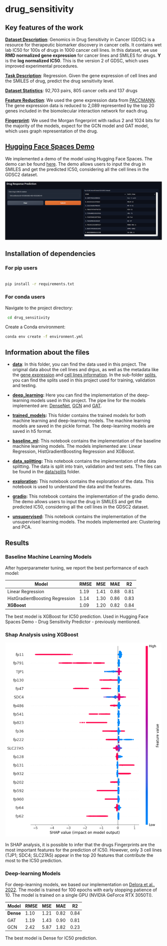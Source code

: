 # drug_sensitivity

## Key features of the work

**<ins>Dataset Description**: Genomics in Drug Sensitivity in Cancer (GDSC) is a resource for therapeutic biomarker discovery in cancer cells. It contains wet lab IC50 for 100s of drugs in 1000 cancer cell lines. In this dataset, we use **RMD normalized gene expression** for cancer lines and SMILES for drugs. **Y** is the **log normalized IC50**. This is the version 2 of GDSC, which uses improved experimental procedures.

**<ins>Task Description**: Regression. Given the gene expression of cell lines and the SMILES of drug, predict the drug sensitivity level.

**<ins>Dataset Statistics**: 92,703 pairs, 805 cancer cells and 137 drugs

**<ins>Feature Reduction**: We used the gene expression data from [PACCMANN](https://academic.oup.com/nar/article/48/W1/W502/5836770). The gene expression data is reduced to 2,089 represented by the top 20 genes included in the biomolecular interaction network for each drug.

**<ins>Fingerprint**: We used the Morgan fingerprint with radius 2 and 1024 bits for the majority of the models, expect for the GCN model and GAT model, which uses graph representation of the drug.

## <ins>Hugging Face Spaces Demo
We implemented a demo of the model using Hugging Face Spaces. The demo can be found [here](https://huggingface.co/spaces/paulo-seixal/drug_sensitivity). The demo allows users to input the drug in SMILES and get the predicted IC50, considering all the cell lines in the GDSC2 dataset.

![hug](data/hugging_face_spaces.png)

## Installation of dependencies

### For pip users

```bash

pip install -r requirements.txt

```

### For conda users


 Navigate to the project directory:

   ```bash
    cd drug_sensitivity
   ```


Create a Conda environment:

```bash
conda env create -f environment.yml
```
## Information about the files

+ **[data](data)**: In this folder, you can find the data used in this project. The original data about the cell lines and drgus, as well as the metadata like the [gene expression](data/gene_expression.csv) and [cell lines information](data/cell_line_info.csv). In the sub-folder [splits](data/splits), you can find the splits used in this project used for training, validation and testing.

+ **<sis>[deep_learning](deep_learning):** Here you can find the implementation of the deep-learning models used in this project. The pipe line for the models implemented are: [DenseNet](deep_learning/pipeline_dense.ipynb), [GCN](deep_learning/pipeline_druggcn.ipynb) and [GAT](deep_learning/pipeline_druggat.ipynb).

+ **<sis>[trained_models](trained_models):** This folder contains the trained models for both machine learning and deep-learning models. The machine learning models are saved in the pickle format. The deep-learning models are saved in h5 format.

+ **<sis>[baseline_ml](baseline_ml.ipynb):** This notebook contains the implementation of the baseline machine learning models. The models implemented are: Linear Regression, HistGradientBoosting Regression and XGBoost.

+ **<sis>[data_splitting](data_splitting.ipynb):** This notebook contains the implementation of the data splitting. The data is split into train, validation and test sets. The files can be found in the [data/splits](data/splits) folder.

+ **<sis>[exploration](exploration.ipynb):** This notebook contains the exploration of the data. This notebook is used to understand the data and the features.

+ **<sis>[gradio](gradio.ipynb):** This notebook contains the implementation of the gradio demo. The demo allows users to input the drug in SMILES and get the predicted IC50, considering all the cell lines in the GDSC2 dataset.

+ **<sis>[unsupervised](unsupervised.ipynb):** This notebook contains the implementation of the unsupervised learning models. The models implemented are: Clustering and PCA. 


## Results

### Baseline Machine Learning Models
After hyperparameter tuning, we report the best performance of each model:

| Model | RMSE | MSE | MAE | R2 |
| --- | --- | --- | --- | --- |
| Linear Regression | 1.19 | 1.41 | 0.88 | 0.81 |
| HistGradientBoosting Regression | 1.14 | 1.30 | 0.86 | 0.83 |
| **XGBoost** | 1.09 | 1.20 | 0.82 | 0.84 |

The best model is XGBoost for IC50 prediction. Used in Hugging Face Spaces Demo - Drug Sensitivity Predictor - previously mentioned.

### Shap Analysis using XGBoost

![shap](data/Shap_analysis.png)

In SHAP analysis, it is possible to infer that the drugs Fingerprints are the most important features for the prediction of IC50. However, only 3 cell lines (TJP1; SDC4; SLC27A5) appear in the top 20 features that contribute the most to the IC50 prediction. 

### Deep-learning Models

For deep-learning models, we based our implementation on [Delora et al., 2022](https://github.com/BioSystemsUM/drug_response_pipeline). The model is trained for 100 epochs with early stopping patience of 10. The model is trained on a single GPU (NVIDIA GeForce RTX 3050TI).

| Model | RMSE | MSE | MAE | R2 |
| --- | --- | --- | --- | --- |
| **Dense** | 1.10 | 1.21 | 0.82 | 0.84 |
| GAT | 1.19 | 1.43 | 0.90 | 0.81 |
| GCN | 2.42 | 5.87 | 1.82 | 0.23 |

The best model is Dense for IC50 prediction.
